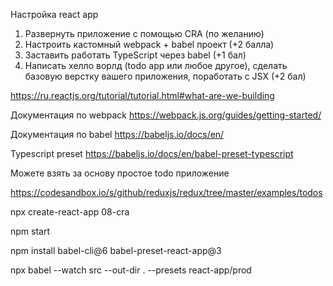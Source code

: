 Настройка react app

 1. Развернуть приложение с помощью CRA (по желанию)
 2. Настроить кастомный webpack + babel проект (+2 балла)
 3. Заставить работать TypeScript через babel (+1 бал)
 4. Написать хелло ворлд (todo app или любое другое), сделать базовую верстку вашего приложения, поработать с JSX (+2 бал)


https://ru.reactjs.org/tutorial/tutorial.html#what-are-we-building

Документация по webpack
https://webpack.js.org/guides/getting-started/

Документация по babel
https://babeljs.io/docs/en/

Typescript preset https://babeljs.io/docs/en/babel-preset-typescript

Можете взять за основу простое todo приложение

https://codesandbox.io/s/github/reduxjs/redux/tree/master/examples/todos

npx create-react-app 08-cra

npm start

npm install babel-cli@6 babel-preset-react-app@3

npx babel --watch src --out-dir . --presets react-app/prod